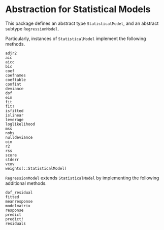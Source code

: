 # Abstraction for Statistical Models

This package defines an abstract type `StatisticalModel`, and an abstract subtype `RegressionModel`.

Particularly, instances of `StatisticalModel` implement the following methods.

```@docs
adjr2
aic
aicc
bic
coef
coefnames
coeftable
confint
deviance
dof
eim
fit
fit!
isfitted
islinear
leverage
loglikelihood
mss
nobs
nulldeviance
oim
r2
rss
score
stderr
vcov
weights(::StatisticalModel)
```

`RegressionModel` extends `StatisticalModel` by implementing the following additional methods.
```@docs
dof_residual
fitted
meanresponse
modelmatrix
response
predict
predict!
residuals
```
